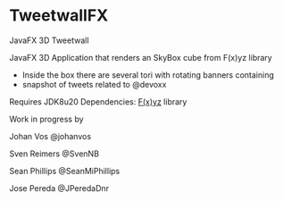 TweetwallFX
===========

JavaFX 3D Tweetwall

JavaFX 3D Application that renders an SkyBox cube from F(x)yz library 
 * Inside the box there are several tori with rotating banners containing
 * snapshot of tweets related to @devoxx

Requires JDK8u20
Dependencies: [F(x)yz](https://github.com/Birdasaur/FXyz/blob/master/binaries/FXyzLib.jar) library


Work in progress by

Johan Vos @johanvos 

Sven Reimers @SvenNB 

Sean Phillips @SeanMiPhillips 

Jose Pereda @JPeredaDnr
